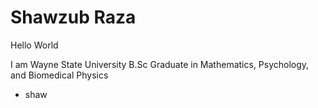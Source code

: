 # Shawzub Raza 

Hello World

I am Wayne State University B.Sc Graduate in Mathematics, Psychology, and Biomedical Physics

- shaw

